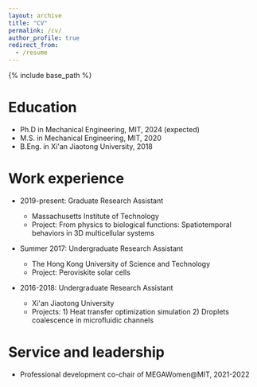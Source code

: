 ```yaml
---
layout: archive
title: "CV"
permalink: /cv/
author_profile: true
redirect_from:
  - /resume
---
```


{% include base_path %}

Education
======
* Ph.D in Mechanical Engineering, MIT, 2024 (expected)
* M.S. in Mechanical Engineering, MIT, 2020
* B.Eng. in Xi'an Jiaotong University, 2018


Work experience
======
* 2019-present: Graduate Research Assistant
  * Massachusetts Institute of Technology
  * Project: From physics to biological functions: Spatiotemporal behaviors in 3D multicellular systems

* Summer 2017: Undergraduate Research Assistant
  * The Hong Kong University of Science and Technology
  * Project: Peroviskite solar cells

* 2016-2018: Undergraduate Research Assistant
  * Xi'an Jiaotong University
  * Projects: 1) Heat transfer optimization simulation 2) Droplets coalescence in microfluidic channels
  
Service and leadership
======
* Professional development co-chair of MEGAWomen@MIT, 2021-2022
